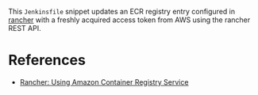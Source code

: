 
This `Jenkinsfile` snippet updates an ECR registry entry configured in [rancher](http://rancher.com) with a freshly acquired
access token from AWS using the rancher REST API.
 
# References
* [Rancher: Using Amazon Container Registry Service](http://rancher.com/using-amazon-container-registry-service/)